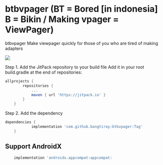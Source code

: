 # btbvpager (BT = Bored [in indonesia] B = Bikin / Making vpager = ViewPager)
btbvpager Make viewpager quickly for those of you who are tired of making adapters

[![](https://jitpack.io/v/bangtiray/btbvpager.svg)](https://jitpack.io/#bangtiray/btbvpager) 

Step 1. Add the JitPack repository to your build file
Add it in your root build.gradle at the end of repositories:
```gradle
allprojects {
		repositories {
			...
			maven { url 'https://jitpack.io' }
		}
	}
```
Step 2. Add the dependency
```gradle
dependencies {
	        implementation 'com.github.bangtiray:btbvpager:Tag'
	}
```
## Support AndroidX
```gradle
    implementation 'androidx.appcompat:appcompat:
```    
